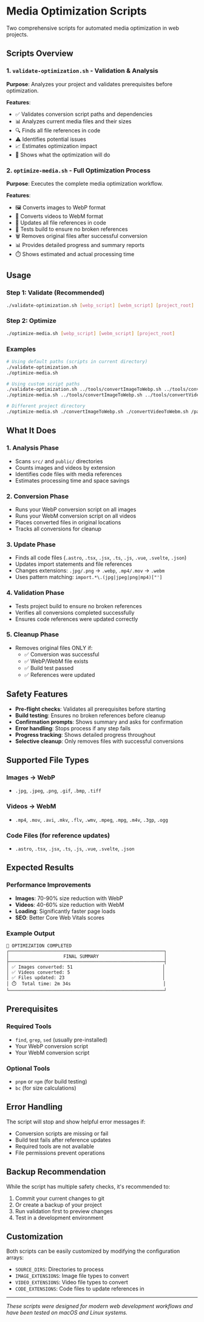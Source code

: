 # Media Optimization Scripts

Two comprehensive scripts for automated media optimization in web projects.

## Scripts Overview

### 1. `validate-optimization.sh` - Validation & Analysis
**Purpose**: Analyzes your project and validates prerequisites before optimization.

**Features**:
- ✅ Validates conversion script paths and dependencies
- 📊 Analyzes current media files and their sizes
- 🔍 Finds all file references in code
- ⚠️ Identifies potential issues
- 📈 Estimates optimization impact
- 🎯 Shows what the optimization will do

### 2. `optimize-media.sh` - Full Optimization Process
**Purpose**: Executes the complete media optimization workflow.

**Features**:
- 🖼️ Converts images to WebP format
- 🎥 Converts videos to WebM format  
- 🔄 Updates all file references in code
- 🧪 Tests build to ensure no broken references
- 🗑️ Removes original files after successful conversion
- 📊 Provides detailed progress and summary reports
- ⏱️ Shows estimated and actual processing time

## Usage

### Step 1: Validate (Recommended)
```bash
./validate-optimization.sh [webp_script] [webm_script] [project_root]
```

### Step 2: Optimize
```bash
./optimize-media.sh [webp_script] [webm_script] [project_root]
```

### Examples
```bash
# Using default paths (scripts in current directory)
./validate-optimization.sh
./optimize-media.sh

# Using custom script paths
./validate-optimization.sh ../tools/convertImageToWebp.sh ../tools/convertVideoToWebm.sh .
./optimize-media.sh ../tools/convertImageToWebp.sh ../tools/convertVideoToWebm.sh .

# Different project directory
./optimize-media.sh ./convertImageToWebp.sh ./convertVideoToWebm.sh /path/to/project
```

## What It Does

### 1. **Analysis Phase**
- Scans `src/` and `public/` directories
- Counts images and videos by extension
- Identifies code files with media references
- Estimates processing time and space savings

### 2. **Conversion Phase**
- Runs your WebP conversion script on all images
- Runs your WebM conversion script on all videos
- Places converted files in original locations
- Tracks all conversions for cleanup

### 3. **Update Phase**
- Finds all code files (`.astro`, `.tsx`, `.jsx`, `.ts`, `.js`, `.vue`, `.svelte`, `.json`)
- Updates import statements and file references
- Changes extensions: `.jpg/.png` → `.webp`, `.mp4/.mov` → `.webm`
- Uses pattern matching: `import.*\.(jpg|jpeg|png|mp4)["']`

### 4. **Validation Phase**
- Tests project build to ensure no broken references
- Verifies all conversions completed successfully
- Ensures code references were updated correctly

### 5. **Cleanup Phase**
- Removes original files ONLY if:
  - ✅ Conversion was successful
  - ✅ WebP/WebM file exists
  - ✅ Build test passed
  - ✅ References were updated

## Safety Features

- **Pre-flight checks**: Validates all prerequisites before starting
- **Build testing**: Ensures no broken references before cleanup
- **Confirmation prompts**: Shows summary and asks for confirmation
- **Error handling**: Stops process if any step fails
- **Progress tracking**: Shows detailed progress throughout
- **Selective cleanup**: Only removes files with successful conversions

## Supported File Types

### Images → WebP
- `.jpg`, `.jpeg`, `.png`, `.gif`, `.bmp`, `.tiff`

### Videos → WebM  
- `.mp4`, `.mov`, `.avi`, `.mkv`, `.flv`, `.wmv`, `.mpeg`, `.mpg`, `.m4v`, `.3gp`, `.ogg`

### Code Files (for reference updates)
- `.astro`, `.tsx`, `.jsx`, `.ts`, `.js`, `.vue`, `.svelte`, `.json`

## Expected Results

### Performance Improvements
- **Images**: 70-90% size reduction with WebP
- **Videos**: 40-60% size reduction with WebM
- **Loading**: Significantly faster page loads
- **SEO**: Better Core Web Vitals scores

### Example Output
```
🎉 OPTIMIZATION COMPLETED
┌─────────────────────────────────────────────────────────┐
│                    FINAL SUMMARY                        │
├─────────────────────────────────────────────────────────┤
│ ✅ Images converted: 51                                 │
│ ✅ Videos converted: 5                                  │
│ ✅ Files updated: 23                                    │
│ ⏱️  Total time: 2m 34s                                  │
└─────────────────────────────────────────────────────────┘
```

## Prerequisites

### Required Tools
- `find`, `grep`, `sed` (usually pre-installed)
- Your WebP conversion script
- Your WebM conversion script

### Optional Tools
- `pnpm` or `npm` (for build testing)
- `bc` (for size calculations)

## Error Handling

The script will stop and show helpful error messages if:
- Conversion scripts are missing or fail
- Build test fails after reference updates
- Required tools are not available
- File permissions prevent operations

## Backup Recommendation

While the script has multiple safety checks, it's recommended to:
1. Commit your current changes to git
2. Or create a backup of your project
3. Run validation first to preview changes
4. Test in a development environment

## Customization

Both scripts can be easily customized by modifying the configuration arrays:
- `SOURCE_DIRS`: Directories to process
- `IMAGE_EXTENSIONS`: Image file types to convert  
- `VIDEO_EXTENSIONS`: Video file types to convert
- `CODE_EXTENSIONS`: Code files to update references in

---

*These scripts were designed for modern web development workflows and have been tested on macOS and Linux systems.*
